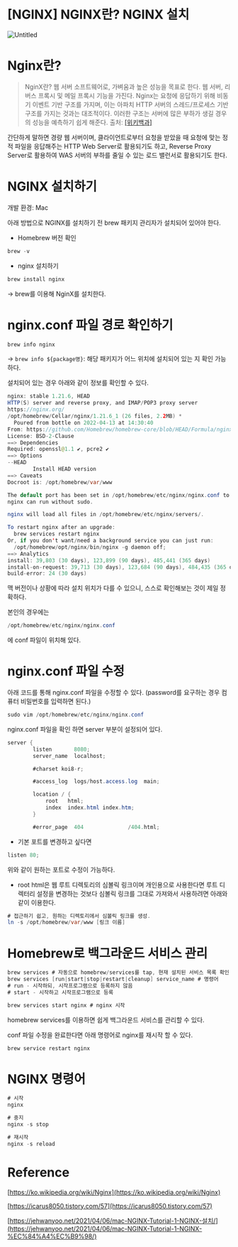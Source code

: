 # [NGINX] NGINX란? NGINX 설치

![Untitled](https://s3-us-west-2.amazonaws.com/secure.notion-static.com/7ae9848f-bbda-4700-837e-902362a7bbed/Untitled.png)

# Nginx란?

> NginX란? 
웹 서버 소프트웨어로, 가벼움과 높은 성능을 목표로 한다.
웹 서버, 리버스 프록시 및 메일 프록시 기능을 가진다. Nginx는 요청에 응답하기 위해 비동기 이벤트 기반 구조를 가지며, 이는 아파치 HTTP 서버의 스레드/프로세스 기반 구조를 가지는 것과는 대조적이다. 
이러한 구조는 서버에 많은 부하가 생길 경우의 성능을 예측하기 쉽게 해준다.
출처: [[위키백과]](https://ko.wikipedia.org/wiki/Nginx)
> 

간단하게 말하면 경량 웹 서버이며, 클라이언트로부터 요청을 받았을 때 요청에 맞는 정적 파일을 응답해주는 HTTP Web Server로 활용되기도 하고, Reverse Proxy Server로 활용하여 WAS 서버의 부하를 줄일 수 있는 로드 밸런서로 활용되기도 한다.

# NGINX 설치하기

개발 환경: Mac 

아래 방법으로 NGINX를 설치하기 전 brew 패키지 관리자가 설치되어 있어야 한다.

- Homebrew 버전 확인

```java
brew -v
```

- nginx 설치하기

```java
brew install nginx
```

→ brew를 이용해 NginX를 설치한다.

# nginx.conf 파일 경로 확인하기

```java
brew info nginx
```

→ `brew info ${package명}`: 해당 패키지가 어느 위치에 설치되어 있는 지 확인 가능하다.

설치되어 있는 경우 아래와 같이 정보를 확인할 수 있다.

```java
nginx: stable 1.21.6, HEAD
HTTP(S) server and reverse proxy, and IMAP/POP3 proxy server
https://nginx.org/
/opt/homebrew/Cellar/nginx/1.21.6_1 (26 files, 2.2MB) *
  Poured from bottle on 2022-04-13 at 14:30:40
From: https://github.com/Homebrew/homebrew-core/blob/HEAD/Formula/nginx.rb
License: BSD-2-Clause
==> Dependencies
Required: openssl@1.1 ✔, pcre2 ✔
==> Options
--HEAD
        Install HEAD version
==> Caveats
Docroot is: /opt/homebrew/var/www

The default port has been set in /opt/homebrew/etc/nginx/nginx.conf to 8080 so that
nginx can run without sudo.

nginx will load all files in /opt/homebrew/etc/nginx/servers/.

To restart nginx after an upgrade:
  brew services restart nginx
Or, if you don't want/need a background service you can just run:
  /opt/homebrew/opt/nginx/bin/nginx -g daemon off;
==> Analytics
install: 39,803 (30 days), 123,899 (90 days), 485,441 (365 days)
install-on-request: 39,713 (30 days), 123,684 (90 days), 484,435 (365 days)
build-error: 24 (30 days)
```

맥 버전이나 상황에 따라 설치 위치가 다를 수 있으니, 스스로 확인해보는 것이 제일 정확하다.

본인의 경우에는

```java
/opt/homebrew/etc/nginx/nginx.conf
```

에 conf 파일이 위치해 있다.

# nginx.conf 파일 수정

아래 코드를 통해 nginx.conf 파일을 수정할 수 있다. (password를 요구하는 경우 컴퓨터 비밀번호를 입력하면 된다.)

```java
sudo vim /opt/homebrew/etc/nginx/nginx.conf
```

nginx.conf 파일을 확인 하면 server 부분이 설정되어 있다.

```java
server {
        listen       8080;
        server_name  localhost;

        #charset koi8-r;

        #access_log  logs/host.access.log  main;

        location / {
            root   html;
            index  index.html index.htm;
        }

        #error_page  404              /404.html;
```

- 기본 포트를 변경하고 싶다면

```java
listen 80; 
```

위와 같이 원하는 포트로 수정이 가능하다.

- root html은 웹 루트 디렉토리의 심볼릭 링크이며 개인용으로 사용한다면 루트 디렉터리 설정을 변경하는 것보다 심볼릭 링크를 그대로 가져와서 사용하려면 아래와 같이 이용한다.

```java
# 접근하기 쉽고, 원하는 디렉토리에서 심볼릭 링크를 생성.
ln -s /opt/homebrew/var/www [링크 이름]
```

# Homebrew로 백그라운드 서비스 관리

```java
brew services # 자동으로 homebrew/services를 tap, 현재 설치된 서비스 목록 확인
brew services [run|start|stop|restart|cleanup] service_name # 명령어
# run - 시작하되, 시작프로그램으로 등록하지 않음
# start - 시작하고 시작프로그램으로 등록

brew services start nginx # nginx 시작
```

homebrew services를 이용하면 쉽게 백그라운드 서비스를 관리할 수 있다.

conf 파일 수정을 완료한다면 아래 명령어로 nginx를 재시작 할 수 있다.

```java
brew service restart nginx
```

# NGINX 명령어

```java
# 시작
nginx

# 중지
nginx -s stop

# 재시작
nginx -s reload
```

# Reference

[https://ko.wikipedia.org/wiki/Nginx](https://ko.wikipedia.org/wiki/Nginx)

[https://icarus8050.tistory.com/57](https://icarus8050.tistory.com/57)

[https://jehwanyoo.net/2021/04/06/mac-NGINX-Tutorial-1-NGINX-설치/](https://jehwanyoo.net/2021/04/06/mac-NGINX-Tutorial-1-NGINX-%EC%84%A4%EC%B9%98/)